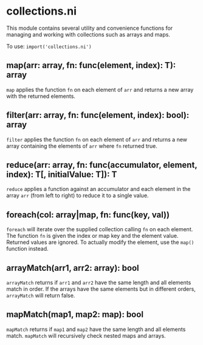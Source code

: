 # collections.ni

This module contains several utility and convenience functions for managing and
working with collections such as arrays and maps.

To use: `import('collections.ni')`

## map(arr: array, fn: func(element, index): T): array

`map` applies the function `fn` on each element of `arr` and returns a new array
with the returned elements.

## filter(arr: array, fn: func(element, index): bool): array

`filter` applies the function `fn` on each element of `arr` and returns a new array
containing the elements of `arr` where `fn` returned true.

## reduce(arr: array, fn: func(accumulator, element, index): T[, initialValue: T]): T

`reduce` applies a function against an accumulator and each element in the array
`arr` (from left to right) to reduce it to a single value.

## foreach(col: array|map, fn: func(key, val))

`foreach` will iterate over the supplied collection calling `fn` on each element.
The function `fn` is given the index or map key and the element value. Returned
values are ignored. To actually modify the element, use the `map()` function
instead.

## arrayMatch(arr1, arr2: array): bool

`arrayMatch` returns if `arr1` and `arr2` have the same length and all elements match
in order. If the arrays have the same elements but in different orders, `arrayMatch`
will return false.

## mapMatch(map1, map2: map): bool

`mapMatch` returns if `map1` and `map2` have the same length and all elements match.
`mapMatch` will recursively check nested maps and arrays.
